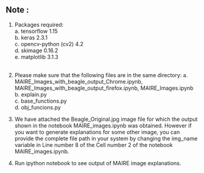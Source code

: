 ## Note :

1. Packages required:<br/>
	a. tensorflow 1.15 <br/>
	b. keras 2.3.1<br/>
	c. opencv-python (cv2) 4.2<br/>
	d. skimage 0.16.2<br/>
	e. matplotlib 3.1.3<br/>
	<br/>
2. Please make sure that the following files are in the same directory:
	a. MAIRE_Images_with_beagle_output_Chrome.ipynb, MAIRE_Images_with_beagle_output_firefox.ipynb, MAIRE_Images.ipynb<br/>
	b. explain.py<br/>
	c. base_functions.py<br/>
	d. obj_funcions.py<br/>
	

3. We have attached the Beagle_Original.jpg image file for which the output shown in the notebook MAIRE_images.ipynb was obtained. However if you want to generate explanations for some other image, you can provide the complete file path in your system by changing the img_name variable in Line number 8 of the Cell number 2 of the notebook MAIRE_images.ipynb.<br/>


4. Run ipython notebook to see output of MAIRE image explanations.<br/>

